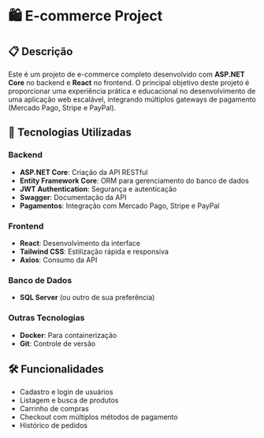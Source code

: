# 🛍️ E-commerce Project

## 📋 Descrição
Este é um projeto de e-commerce completo desenvolvido com **ASP.NET Core** no backend e **React** no frontend. O principal objetivo deste projeto é proporcionar uma experiência prática e educacional no desenvolvimento de uma aplicação web escalável, integrando múltiplos gateways de pagamento (Mercado Pago, Stripe e PayPal).

## 🚀 Tecnologias Utilizadas

### Backend
- **ASP.NET Core**: Criação da API RESTful
- **Entity Framework Core**: ORM para gerenciamento do banco de dados
- **JWT Authentication**: Segurança e autenticação
- **Swagger**: Documentação da API
- **Pagamentos**: Integração com Mercado Pago, Stripe e PayPal

### Frontend
- **React**: Desenvolvimento da interface
- **Tailwind CSS**: Estilização rápida e responsiva
- **Axios**: Consumo da API

### Banco de Dados
- **SQL Server** (ou outro de sua preferência)

### Outras Tecnologias
- **Docker**: Para containerização
- **Git**: Controle de versão

## 🛠️ Funcionalidades
- Cadastro e login de usuários
- Listagem e busca de produtos
- Carrinho de compras
- Checkout com múltiplos métodos de pagamento
- Histórico de pedidos




